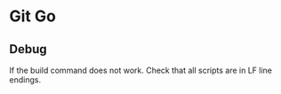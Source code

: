 # Git Go

## Debug

If the build command does not work. Check that all scripts are in LF line endings.
